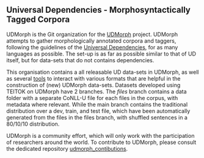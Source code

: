 ## Universal Dependencies - Morphosyntactically Tagged Corpora

UDMorph is the Git organization for the [UDMorph](https://lindat.mff.cuni.cz/services/teitok-live/udmorph/) project. UDMorph attempts to gather morphologically annotated corpora and taggers, following the guidelines of the [Universal Dependencies](https://universaldependencies.org/), for as many languages as possible. The set-up is as far as possible similar to that of UD itself, but for data-sets that do not contains dependencies.

This organisation contains a all releasable UD data-sets in UDMorph, as well as several [tools](https://github.com/UDMorph/udmorph_tools) to interact with various formats that are helpful in the construction of (new) UDMorph data-sets. Datasets developed using TEITOK on UDMorph have 2 branches. The *files* branch contains a data folder with a separate CoNLL-U file for each files in the corpus, with metadata where relevant. While the main branch contains the traditional distribution over a dev, train, and test file, which have been automatically generated from the files in the files branch, with shuffled sentences in a 80/10/10 distribution.

UDMorph is a community effort, which will only work with the participation of researchers around the world. To contribute to UDMorph, please consult the dedicated repository [udmorph_contibutions](https://github.com/UDMorph/udmorph_contributions).
